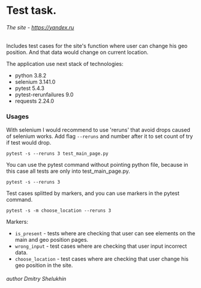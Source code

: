 # Test task.
###### The site - https://yandex.ru
Includes test cases for the site's function where user can change his geo position. And that data would change on current location.

The application use next stack of technologies:
- python 3.8.2
- selenium 3.141.0
- pytest 5.4.3
- pytest-rerunfailures 9.0
- requests 2.24.0

### Usages

With selenium I would recommend to use 'reruns' that avoid drops caused of selenium works. Add flag `--reruns` and number after it to set count of try if test would drop.

    pytest -s --reruns 3 test_main_page.py
    
You can use the pytest command without pointing python file, because in this case all tests are only into test_main_page.py.

    pytest -s --reruns 3
    
Test cases splitted by markers, and you can use markers in the pytest command.

    pytest -s -m choose_location --reruns 3
    
Markers:
- `is_present` - tests where are checking that user can see elements on the main and geo position pages.
- `wrong_input` - test cases where are checking that user input incorrect data.
- `choose_location` - test cases where are checking that user change his geo position in the site.


###### author Dmitry Shelukhin